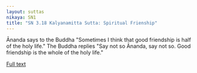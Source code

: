 ```yaml
---
layout: suttas
nikaya: SN1
title: "SN 3.18 Kalyanamitta Sutta: Spiritual Frienship"
---
```


Ānanda says to the Buddha "Sometimes I think that good friendship is half of the holy life." The Buddha replies "Say not so Ānanda, say not so. Good friendship is the whole of the holy life."

[Full text](https://tipitaka.fandom.com/wiki/Kalyanamitta_Sutta)
